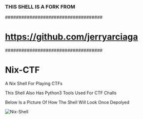 ### THIS SHELL IS A FORK FROM

####################################

# https://github.com/jerryarciaga

####################################

# Nix-CTF

A Nix Shell For Playing CTFs

This Shell Also Has Python3 Tools Used For CTF Challs

Below Is a Picture Of How The Shell Will Look Once Depolyed

![Nix-Shell](https://github.com/user-attachments/assets/c7a7bc32-a05b-4384-a5d3-12e86a4bdf48)
